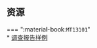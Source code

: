 ## 资源  
=== ":material-book:`MT13101`"  
    * [调查报告样例](http://api.cqu-openlib.cn/file?key=irXVs2fv2mib)  